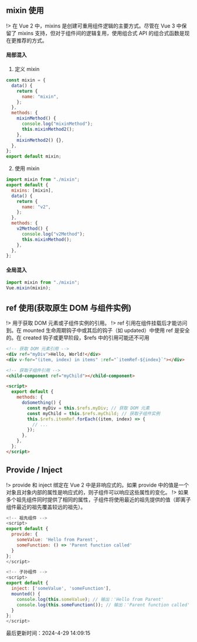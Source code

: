 <!--
 * @Description: vue2记录文档
 * @Author: prui
 * @Date: 2024-04-25 15:11:09
 * @LastEditTime: 2024-04-25 15:30:50
 * @LastEditors: prui
 * 不忘初心,不负梦想
-->

## mixin 使用

!> 在 Vue 2 中，mixins 是创建可重用组件逻辑的主要方式。尽管在 Vue 3 中保留了 mixins 支持，但对于组件间的逻辑复用，使用组合式 API 的组合式函数是现在更推荐的方式。

#### 局部混入

1. 定义 mixin

```js
const mixin = {
  data() {
    return {
      name: "mixin",
    };
  },
  methods: {
    mixinMethod() {
      console.log("mixinMethod");
      this.mixinMethod2();
    },
    mixinMethod2() {},
  },
};
export default mixin;
```

2. 使用 mixin

```js
import mixin from "./mixin";
export default {
  mixins: [mixin],
  data() {
    return {
      name: "v2",
    };
  },
  methods: {
    v2Method() {
      console.log("v2Method");
      this.mixinMethod();
    },
  },
};
```

#### 全局混入

```js
import mixin from "./mixin";
Vue.mixin(mixin);
```

## ref 使用(获取原生 DOM 与组件实例)

!> 用于获取 DOM 元素或子组件实例的引用。
!> ref 引用在组件挂载后才能访问到。在 mounted 生命周期钩子中或其后的钩子（如 updated）中使用 ref 是安全的。在 created 钩子或更早阶段，$refs 中的引用可能还不可用

```html
<!-- 获取 DOM 元素引用 -->
<div ref="myDiv">Hello, World!</div>
<div v-for="(item, index) in items" :ref="`itemRef-${index}`"></div>

<!-- 获取子组件引用 -->
<child-component ref="myChild"></child-component>

<script>
  export default {
    methods: {
      doSomething() {
        const myDiv = this.$refs.myDiv; // 获取 DOM 元素
        const myChild = this.$refs.myChild; // 获取子组件实例
        this.$refs.itemRef.forEach((item, index) => {
          // ...
        });
      },
    },
  };
</script>
```

## Provide / Inject

!> provide 和 inject 绑定在 Vue 2 中是非响应式的。如果 provide 中的值是一个对象且对象内部的属性是响应式的，则子组件可以响应这些属性的变化。
!> 如果多个祖先组件同时提供了相同的属性，子组件将使用最近的祖先提供的值（即离子组件最近的祖先覆盖较远的祖先）。

```js
<!-- 祖先组件 -->
<script>
export default {
  provide: {
    someValue: 'Hello from Parent',
    someFunction: () => 'Parent function called'
  }
};
</script>

<!-- 子孙组件 -->
<script>
export default {
  inject: ['someValue', 'someFunction'],
  mounted() {
    console.log(this.someValue); // 输出：'Hello from Parent'
    console.log(this.someFunction()); // 输出：'Parent function called'
  }
};
</script>
```

最后更新时间：2024-4-29 14:09:15